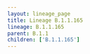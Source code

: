 ```yaml
---
layout: lineage_page
title: Lineage B.1.1.165
lineage: B.1.1.165
parent: B.1.1
children: ['B.1.1.165']
---
```

